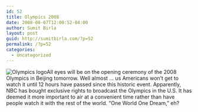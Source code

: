 ```yaml
---
id: 52
title: Olympics 2008
date: 2008-08-07T12:00:52-04:00
author: Sumit Birla
layout: post
guid: http://sumitbirla.com/?p=52
permalink: /?p=52
categories:
  - Uncategorized
---
```

<img class="alignright" src="http://sumit-old.tampahost.net/images/2008olympics.gif" alt="Olympics logo" />All eyes will be on the opening ceremony of the 2008 Olympics in Beijing tomorrow. Well almost &#8230; us Americans won&#8217;t get to watch it until 12 hours have passed since this historic event. Apparently, NBC has bought exclusive rights to broadcast the Olympics in the U.S. It has deemed it more important to air at a convenient time rather than have people watch it with the rest of the world. &#8220;One World One Dream,&#8221; eh?

<div>
  <span class="Apple-style-span" style="color: #333333; font-family: Helvetica, Arial, Verdana, Tahoma, Helvetica, sans-serif; font-size: 14px; line-height: 20px;"><br /> </span>
</div>